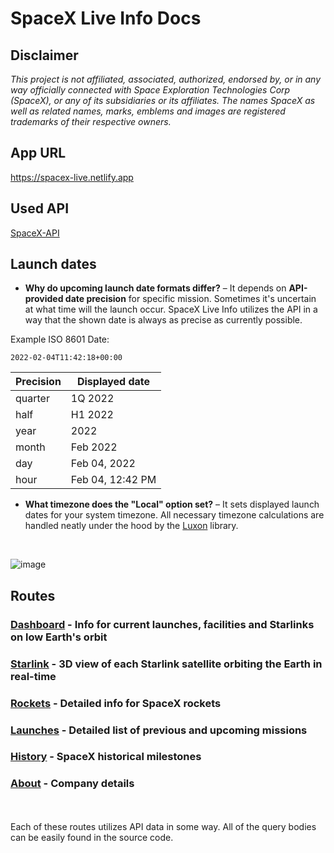 # SpaceX Live Info Docs

## Disclaimer

*This project is not affiliated, associated, authorized, endorsed by, or in any way officially connected with Space Exploration Technologies Corp (SpaceX), or any of its subsidiaries or its affiliates. The names SpaceX as well as related names, marks, emblems and images are registered trademarks of their respective owners.*

## App URL

<a>https://spacex-live.netlify.app</a>


## Used API

[SpaceX-API](https://github.com/r-spacex/SpaceX-API/)

## Launch dates

* **Why do upcoming launch date formats differ?** – It depends on **API-provided date precision** for specific mission. Sometimes it's uncertain at what time will the launch occur. SpaceX Live Info utilizes the API in a way that the shown date is always as precise as currently possible.

Example ISO 8601 Date:
```
2022-02-04T11:42:18+00:00
```
| Precision | Displayed date |
| --------- | -------------- |
| quarter   |1Q 2022         |
| half      |H1 2022         |
| year      |2022            |
| month     |Feb 2022        |
| day       |Feb 04, 2022    |
| hour      |Feb 04, 12:42 PM|

* **What timezone does the "Local" option set?** – It sets displayed launch dates for your system timezone. All necessary timezone calculations are handled neatly under the hood by the [Luxon](https://moment.github.io/luxon/#/) library.
</br>

![image](https://user-images.githubusercontent.com/77860645/145209751-f71ed7c7-b711-4cef-9f6a-269487cd4108.png)
## Routes

### [Dashboard](dashboard) - Info for current launches, facilities and Starlinks on low Earth's orbit

### [Starlink](starlink) - 3D view of each Starlink satellite orbiting the Earth in real-time

### [Rockets](rockets) - Detailed info for SpaceX rockets

### [Launches](launches) - Detailed list of previous and upcoming missions

### [History](history) - SpaceX historical milestones

### [About](about) - Company details

<br/>
<br/>
Each of these routes utilizes API data in some way. All of the query bodies can be easily found in the source code.
